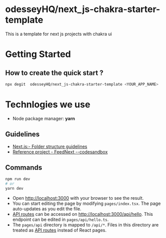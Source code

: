 # odesseyHQ/next_js-chakra-starter-template
This is a template for next js projects with chakra ui

# Getting Started
## How to create the quick start ?
```bash
npx degit  odesseyHQ/next_js-chakra-starter-template <YOUR_APP_NAME>
```
  
# Technlogies we use
- Node package manager: **yarn**

## Guidelines
- [Next.js:- Folder structure guidelines](https://docs.google.com/document/d/1AjEXLnPX11DaBiyRl0nC1JqOWQHR5j9di-9rYMgj53A/edit?usp=sharing)
- [Reference project - FeedNext --codesandbox ](https://codesandbox.io/s/next-js-reference--ozkanonur-feednext-forked-gdyty?file=/client/src/pages/create-feed/index.tsx:3922-3931)

## Commands

```bash
npm run dev
# or
yarn dev
```

- Open [http://localhost:3000](http://localhost:3000) with your browser to see the result.
- You can start editing the page by modifying `pages/index.tsx`. The page auto-updates as you edit the file.
- [API routes](https://nextjs.org/docs/api-routes/introduction) can be accessed on [http://localhost:3000/api/hello](http://localhost:3000/api/hello). This endpoint can be edited in `pages/api/hello.ts`.
- The `pages/api` directory is mapped to `/api/*`. Files in this directory are treated as [API routes](https://nextjs.org/docs/api-routes/introduction) instead of React pages.


